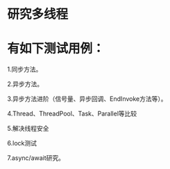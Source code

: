 # 研究多线程

<h1>有如下测试用例：</h1>
<p>1.同步方法。</p>
<p>2.异步方法。</p>
<p>3.异步方法进阶（信号量、异步回调、EndInvoke方法等）。</p>
<p>4.Thread、ThreadPool、Task、Parallel等比较</p>
<p>5.解决线程安全</p>
<p>6.lock测试</p>
<p>7.async/await研究。</p>
